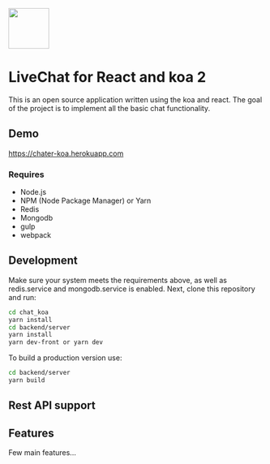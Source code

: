 <p>
  <img src="https://chater-koa.herokuapp.com/img/logo.svg" width="80"/>
  <h1>LiveChat for React and koa 2</h1>
</p>

This is an open source application written using the koa and react. The goal of the project is to implement all the basic chat functionality.

## Demo
https://chater-koa.herokuapp.com

### Requires

  - Node.js 
  - NPM (Node Package Manager) or Yarn
  - Redis
  - Mongodb
  - gulp
  - webpack

## Development

Make sure your system meets the requirements above, as well as redis.service and mongodb.service is enabled. Next, clone this repository and run:

```bash
cd chat_koa
yarn install
cd backend/server
yarn install
yarn dev-front or yarn dev
```

To build a production version use:

```bash
cd backend/server
yarn build
```

## Rest API support

## Features

Few main features...
